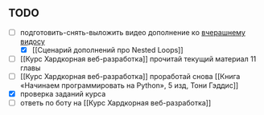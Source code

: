 ## TODO

- [ ] подготовить-снять-выложить видео дополнение ко [вчерашнему видосу](https://www.youtube.com/watch?v=aJCp9ptN_aI)
	- [x] [[Сценарий дополнений про Nested Loops]]
- [ ] [[Курс Хардкорная веб-разработка]] прочитай текущий материал 11 главы
- [ ] [[Курс Хардкорная веб-разработка]] проработай снова [[Книга «Начинаем программировать на Python», 5 изд, Тони Гэддис]]
- [x] проверка заданий курса
- [ ] ответь по боту на [[Курс Хардкорная веб-разработка]]
